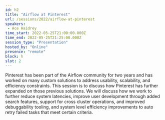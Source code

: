 ```yaml
---
id: h2
title: "Airflow at Pinterest"
url: /sessions/2022/airflow-at-pinterest
speakers:
 - Ace Haidrey
time_start: 2022-05-25T21:00:00.000Z
time_end: 2022-05-25T21:25:00.000Z
session_type: "Presentation"
hosted_by: "Online"
presence: "remote"
block: h
slot: 2
---
```


Pinterest has been part of the Airflow community for two years and has worked on many custom solutions to address usability, scalability, and efficiency constraints. This session is to discuss how Pinterest has further expanded on those previous solutions. We will discuss how we work to further reduce system latencies, improve user development through added search features, support for cross cluster operations, and improved debuggability tooling, and system level efficiency improvements to auto retry failed tasks that meet certain criteria.